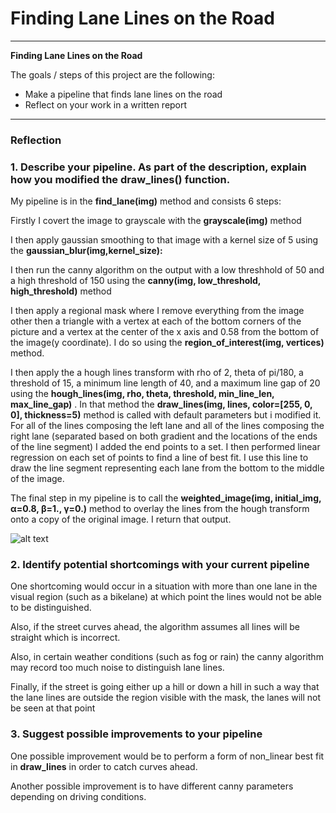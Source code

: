 # **Finding Lane Lines on the Road** 

---

**Finding Lane Lines on the Road**

The goals / steps of this project are the following:
* Make a pipeline that finds lane lines on the road
* Reflect on your work in a written report


[//]: # (Image References)

[image1]: ./test_images_output/solidWhiteCurve.jpg "solid white curve after pipeline"

---

### Reflection

### 1. Describe your pipeline. As part of the description, explain how you modified the draw_lines() function.

My pipeline is in the **find_lane(img)** method and consists 6 steps:

Firstly I covert the image to grayscale with the **grayscale(img)** method

I then apply gaussian smoothing to that image with a kernel size of 5 using the **gaussian_blur(img,kernel_size):**

I then run the canny algorithm on the output with a low threshhold of 50 and a high threshold of 150 using the **canny(img, low_threshold, high_threshold)** method

I then apply a regional mask where I remove everything from the image other then a triangle with a vertex at each of the bottom corners of the picture and a vertex at the center of the x axis and 0.58 from the bottom of the image(y coordinate). I do so using the **region_of_interest(img, vertices)** method.

I then apply the a hough lines transform with rho of 2, theta of pi/180, a threshold of 15, a minimum line length of 40, and a maximum line gap of 20 using the **hough_lines(img, rho, theta, threshold, min_line_len, max_line_gap)** . In that method the **draw_lines(img, lines, color=[255, 0, 0], thickness=5)** method is called with default parameters but i modified it. For all of the lines composing the left lane and all of the lines composing the right lane (separated based on both gradient and the locations of the ends of the line segment) I added the end points to a set. I then performed linear regression on each set of points to find a line of best fit. I use this line to draw the line segment representing each lane from the bottom to the middle of the image.

The final step in my pipeline is to call the **weighted_image(img, initial_img, α=0.8, β=1., γ=0.)** method to overlay the lines from the hough transform onto a copy of the original image. I return that output.

![alt text][image1]


### 2. Identify potential shortcomings with your current pipeline

One shortcoming would occur in a situation with more than one lane in the visual region (such as a bikelane) at which point the lines would not be able to be distinguished.

Also, if the street curves ahead, the algorithm assumes all lines will be straight which is incorrect. 

Also, in certain weather conditions (such as fog or rain) the canny algorithm may record too much noise to distinguish lane lines.

Finally, if the street is going either up a hill or down a hill in such a way that the lane lines are outside the region visible with the mask, the lanes will not be seen at that point

### 3. Suggest possible improvements to your pipeline

One possible improvement would be to perform a form of non_linear best fit in **draw_lines** in order to catch curves ahead.

Another possible improvement is to have different canny parameters depending on driving conditions.
